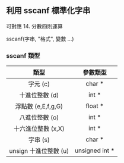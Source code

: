 ## 利用 sscanf 標準化字串  
可對應 14. 分數四則運算  

sscanf(字串, "格式", 變數 ...)  

### sscanf 類型
| 類型 | 參數類型 |
|:--------:|:-------:|
| 字元 (c) | char * |
| 十進位整數 (d) | int * |
| 浮點數 (e,E,f,g,G) | float * |
| 八進位整數 (o) | int * |
| 十六進位整數 (x,X) | int * |
| 字串 (s) | char * |
| unsign 十進位整數 (u) | unsigned int * |
